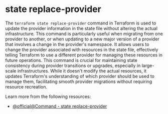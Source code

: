 # state replace-provider

The `terraform state replace-provider` command in Terraform is used to update the provider information in the state file without altering the actual infrastructure. This command is particularly useful when migrating from one provider to another, or when updating to a new major version of a provider that involves a change in the provider's namespace. It allows users to change the provider associated with resources in the state file, effectively telling Terraform to use a different provider for managing these resources in future operations. This command is crucial for maintaining state consistency during provider transitions or upgrades, especially in large-scale infrastructures. While it doesn't modify the actual resources, it updates Terraform's understanding of which provider should be used to manage them, facilitating smooth provider migrations without requiring resource recreation.

Learn more from the following resources:

- [@official@Command - state replace-provider](https://developer.hashicorp.com/terraform/cli/commands/state/replace-provider)
